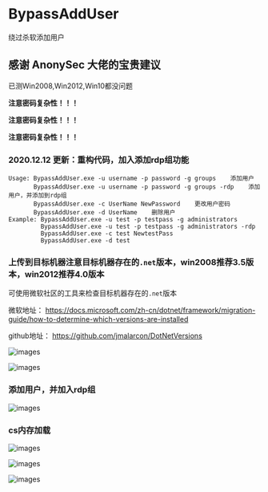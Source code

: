 # BypassAddUser
绕过杀软添加用户

## 感谢 AnonySec 大佬的宝贵建议

已测Win2008,Win2012,Win10都没问题

**注意密码复杂性！！！**

**注意密码复杂性！！！**

**注意密码复杂性！！！**

### 2020.12.12 更新：重构代码，加入添加rdp组功能

```
Usage: BypassAddUser.exe -u username -p password -g groups    添加用户
       BypassAddUser.exe -u username -p password -g groups -rdp    添加用户，并添加到rdp组
       BypassAddUser.exe -c UserName NewPassword    更改用户密码
       BypassAddUser.exe -d UserName    删除用户
Example: BypassAddUser.exe -u test -p testpass -g administrators
         BypassAddUser.exe -u test -p testpass -g administrators -rdp
         BypassAddUser.exe -c test NewtestPass
         BypassAddUser.exe -d test
```

### 上传到目标机器注意目标机器存在的`.net`版本，win2008推荐3.5版本，win2012推荐4.0版本

可使用微软社区的工具来检查目标机器存在的`.net`版本

微软地址：   https://docs.microsoft.com/zh-cn/dotnet/framework/migration-guide/how-to-determine-which-versions-are-installed

github地址：  https://github.com/jmalarcon/DotNetVersions

![images](https://github.com/TryA9ain/BypassAddUser_new/blob/master/Snipaste_2020-12-12_13-04-30.jpg)

![images](https://github.com/TryA9ain/BypassAddUser_new/blob/master/Snipaste_2020-12-12_13-04-43.jpg)



### 添加用户，并加入rdp组
![images](https://github.com/TryA9ain/BypassAddUser_new/blob/master/Snipaste_2020-12-12_12-32-57.jpg)

### cs内存加载
![images](https://github.com/TryA9ain/BypassAddUser_new/blob/master/Snipaste_2020-12-12_12-43-26.jpg)

![images](https://github.com/TryA9ain/BypassAddUser_new/blob/master/Snipaste_2020-12-12_12-43-40.jpg)

![images](https://github.com/TryA9ain/BypassAddUser_new/blob/master/Snipaste_2020-12-12_12-43-48.jpg)
